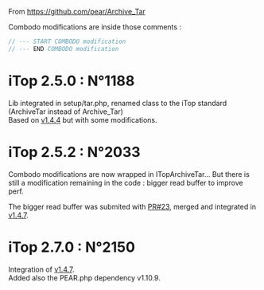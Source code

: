 From https://github.com/pear/Archive_Tar

Combodo modifications are inside those comments :
```php
// --- START COMBODO modification
// --- END COMBODO modification
```

# iTop 2.5.0 : N°1188
Lib integrated in setup/tar.php, renamed class to the iTop standard (ArchiveTar instead of Archive_Tar)  
Based on [v1.4.4](https://github.com/pear/Archive_Tar/blob/1.4.4/Archive/Tar.php) but with some modifications.

# iTop 2.5.2 : N°2033
Combodo modifications are now wrapped in ITopArchiveTar... But there is still a modification remaining in the code : bigger read buffer to 
improve perf.

The bigger read buffer was submited with [PR#23](https://github.com/pear/Archive_Tar/pull/23), merged and integrated in [v1.4.7](https://github.com/pear/Archive_Tar/blob/1.4.7/Archive/Tar.php). 

# iTop 2.7.0 : N°2150
Integration of [v1.4.7](https://github.com/pear/Archive_Tar/blob/1.4.7/Archive/Tar.php).  
Added also the PEAR.php dependency v1.10.9.